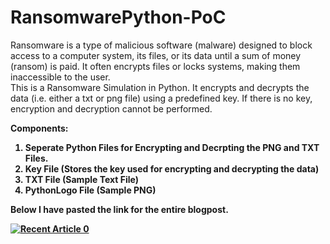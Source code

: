 # RansomwarePython-PoC

Ransomware is a type of malicious software (malware) designed to block access to a computer system, its files, or its data until a sum of money (ransom) is paid. It often encrypts files or locks systems, making them inaccessible to the user. 
<br>This is a Ransomware Simulation in Python. It encrypts and decrypts the data (i.e. either a txt or png file) using a predefined key. If there is no key, encryption and decryption cannot be performed.

<b> Components:
<ol>
<li><b> Seperate Python Files for Encrypting and Decrpting the PNG and TXT Files. </b></li>
<li><b> Key File (Stores the key used for encrypting and decrypting the data) </b></li>
<li><b> TXT File (Sample Text File) </b></li>
<li><b> PythonLogo File (Sample PNG) </b></li>
</ol>

Below I have pasted the link for the entire blogpost.

 <a target="_blank" href="https://github-readme-medium-recent-article.vercel.app/medium/@hamsnoesnothin/0"><img src="https://github-readme-medium-recent-article.vercel.app/medium/@hamsnoesnothin/0" alt="Recent Article 0"> 
